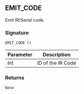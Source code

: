 ## EMIT\_CODE

Emit IR/Serial code.


### Signature

`EMIT_CODE ()`


| Parameter | Description |
| --- | --- |
| Int | ID of the IR Code |


### Returns

`None`